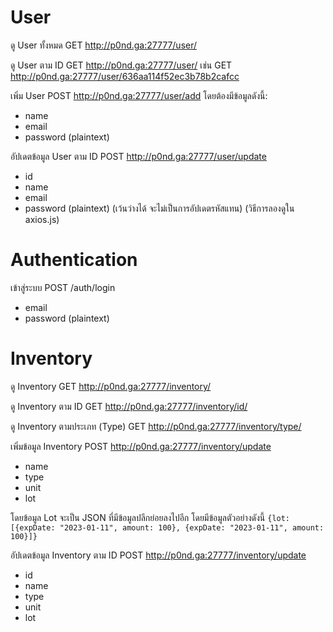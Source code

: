 # User
ดู User ทั้งหมด
GET http://p0nd.ga:27777/user/

ดู User ตาม ID
GET http://p0nd.ga:27777/user/<id>
เช่น
GET http://p0nd.ga:27777/user/636aa114f52ec3b78b2cafcc

เพิ่ม User
POST http://p0nd.ga:27777/user/add
โดยต้องมีข้อมูลดังนี้:
- name
- email
- password (plaintext)

อัปเดตข้อมูล User ตาม ID
POST http://p0nd.ga:27777/user/update
- id
- name
- email
- password (plaintext) (เว้นว่างได้ จะไม่เป็นการอัปเดตรหัสแทน)
(วิธีการลองดูใน axios.js)

# Authentication
เข้าสู่ระบบ
POST /auth/login
- email
- password (plaintext)

# Inventory
ดู Inventory
GET http://p0nd.ga:27777/inventory/

ดู Inventory ตาม ID
GET http://p0nd.ga:27777/inventory/id/<id>

ดู Inventory ตามประเภท (Type)
GET http://p0nd.ga:27777/inventory/type/<type>

เพิ่มข้อมูล Inventory
POST http://p0nd.ga:27777/inventory/update
- name
- type
- unit
- lot

โดยข้อมูล Lot จะเป็น JSON ที่มีข้อมูลปลีกย่อยลงไปอีก โดยมีข้อมูลตัวอย่างดังนี้
`{lot: [{expDate: "2023-01-11", amount: 100}, {expDate: "2023-01-11", amount: 100}]}`

อัปเดตข้อมูล Inventory ตาม ID
POST http://p0nd.ga:27777/inventory/update
- id
- name
- type
- unit
- lot